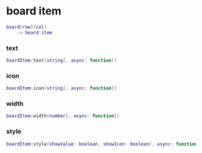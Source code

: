 # board item
```lua
board[row][col]
    -> board item
```

### text
```lua
boardItem:text(string[, async: function])
```

### icon
```lua
boardItem:icon(string[, async: function])
```

### width
```lua
boardItem:width(number[, async: function])
```

### style
```lua
boardItem:style(showValue: boolean, showIcon: boolean[, async: function])
```
